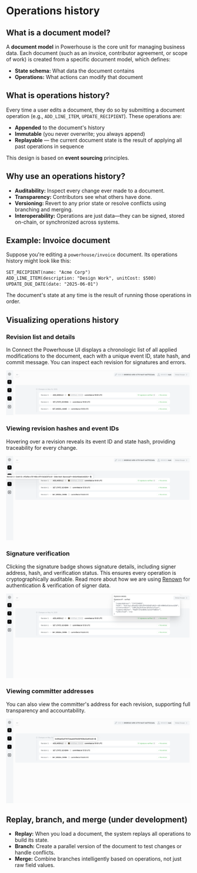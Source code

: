 # Operations history

## What is a document model?
A **document model** in Powerhouse is the core unit for managing business data. Each document (such as an invoice, contributor agreement, or scope of work) is created from a specific document model, which defines:

- **State schema:** What data the document contains
- **Operations:** What actions can modify that document

## What is operations history?
Every time a user edits a document, they do so by submitting a document operation (e.g., `ADD_LINE_ITEM`, `UPDATE_RECIPIENT`). These operations are:

- **Appended** to the document's history
- **Immutable** (you never overwrite; you always append)
- **Replayable** — the current document state is the result of applying all past operations in sequence

This design is based on **event sourcing** principles.

## Why use an operations history?
- **Auditability:** Inspect every change ever made to a document.
- **Transparency:** Contributors see what others have done.
- **Versioning:** Revert to any prior state or resolve conflicts using branching and merging.
- **Interoperability:** Operations are just data—they can be signed, stored on-chain, or synchronized across systems.


## Example: Invoice document
Suppose you're editing a `powerhouse/invoice` document. Its operations history might look like this:

```plaintext
SET_RECIPIENT(name: "Acme Corp")
ADD_LINE_ITEM(description: "Design Work", unitCost: $500)
UPDATE_DUE_DATE(date: "2025-06-01")
```

The document's state at any time is the result of running those operations in order.

## Visualizing operations history

### Revision list and details
In Connect the Powerhouse UI displays a chronologic list of all applied modifications to the document, each with a unique event ID, state hash, and commit message. You can inspect each revision for signatures and errors.

![Revision History List](./images/revision-history-list.png)


### Viewing revision hashes and event IDs
Hovering over a revision reveals its event ID and state hash, providing traceability for every change.

![Revision Hash Popup](./images/revision-hash-popup.png)


### Signature verification
Clicking the signature badge shows signature details, including signer address, hash, and verification status. This ensures every operation is cryptographically auditable.
Read more about how we are using [Renown](/academy/MasteryTrack/BuildingUserExperiences/Authorization/RenownAuthenticationFlow) for authentication & verification of signer data. 

![Signature Details Popup](./images/signature-details-popup.png)


### Viewing committer addresses
You can also view the committer's address for each revision, supporting full transparency and accountability.

![Committer Address Popup](./images/committer-address-popup.png)


## Replay, branch, and merge (under development)
- **Replay:** When you load a document, the system replays all operations to build its state.
- **Branch:** Create a parallel version of the document to test changes or handle conflicts.
- **Merge:** Combine branches intelligently based on operations, not just raw field values.

